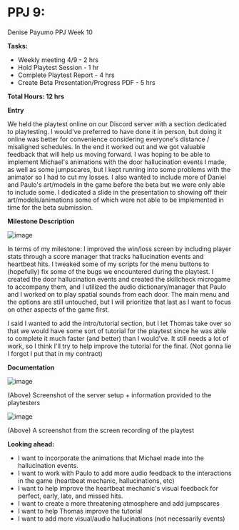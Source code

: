 # PPJ 9: 
Denise Payumo PPJ Week 10

**Tasks:**

- Weekly meeting 4/9 - 2 hrs
- Hold Playtest Session - 1 hr
- Complete Playtest Report - 4 hrs
- Create Beta Presentation/Progress PDF - 5 hrs

**Total Hours: 12 hrs**

**Entry** 

We held the playtest online on our Discord server with a section dedicated to playtesting. I would've preferred to have done it in person, but doing it online was better for convenience considering everyone's distance / misaligned schedules. In the end it worked out and we got valuable feedback that will help us moving forward. I was hoping to be able to implement Michael's animations with the door hallucination events I made, as well as some jumpscares, but I kept running into some problems with the animator so I had to cut my losses. I also wanted to include more of Daniel and Paulo's art/models in the game before the beta but we were only able to include some. I dedicated a slide in the presentation to showing off their art/models/animations some of which were not able to be implemented in time for the beta submission.

**Milestone Description**

![image](https://github.com/user-attachments/assets/f9253d50-4026-42c3-b879-b9b655ac3b64)

In terms of my milestone: I improved the win/loss screen by including player stats through a score manager that tracks hallucination events and heartbeat hits. I tweaked some of my scripts for the menu buttons to (hopefully) fix some of the bugs we encountered during the playtest. I created the door hallucination events and created the skillcheck microgame to accompany them, and I utilized the audio dictionary/manager that Paulo and I worked on to play spatial sounds from each door. The main menu and the options are still untouched, but I will prioritize that last as I want to focus on other aspects of the game first.

I said I wanted to add the intro/tutorial section, but I let Thomas take over so that we would have some sort of tutorial for the playtest since he was able to complete it much faster (and better) than I would've. It still needs a lot of work, so I think I'll try to help improve the tutorial for the final.
(Not gonna lie I forgot I put that in my contract)

**Documentation**


![image](https://github.com/user-attachments/assets/6d0ca7a0-bbb4-4bf8-9328-bc0a2ae4c55b)

(Above) Screenshot of the server setup + information provided to the playtesters

![image](https://github.com/user-attachments/assets/40180ff0-ef63-4d6d-905c-00b3e6b2c595)

(Above) A screenshot from the screen recording of the playtest


**Looking ahead:**
- I want to incorporate the animations that Michael made into the hallucination events.
- I want to work with Paulo to add more audio feedback to the interactions in the game (heartbeat mechanic, hallucinations, etc)
- I want to help improve the heartbeat mechanic's visual feedback for perfect, early, late, and missed hits.
- I want to create a more threatening atmosphere and add jumpscares
- I want to help Thomas improve the tutorial
- I want to add more visual/audio hallucinations (not necessarily events)
